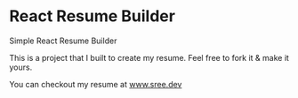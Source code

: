 # React Resume Builder

Simple React Resume Builder

This is a project that I built to create my resume.
Feel free to fork it & make it yours.

You can checkout my resume at www.sree.dev
